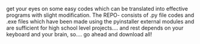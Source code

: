 get your eyes on some easy codes which can be translated into effective programs with slight modification.
The REPO- consists of .py file codes and .exe files which have been made using the pyinstaller external 
modules and are sufficient for high school level projects....
and rest depends on your keyboard and your brain, so....
go ahead and download all!

